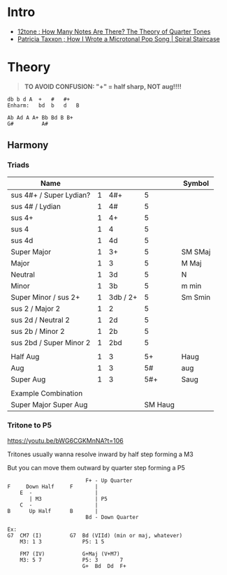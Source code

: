 # Intro

- [12tone : How Many Notes Are There? The Theory of Quarter Tones](https://www.youtube.com/watch?v=bWG6CGKMnNA)
- [Patricia Taxxon ; How I Wrote a Microtonal Pop Song | Spiral Staircase](https://www.youtube.com/watch?v=rDkRfbACbzU)

# Theory
> **TO AVOID CONFUSION: "+" = half sharp, NOT aug!!!!**
```
db b d A  +   #   #+ 
Enharm:   bd  b   d   B

Ab Ad A A+ Bb Bd B B+ 
G#         A#
```
## Harmony
### Triads
| Name | | | | Symbol |
| --- | --- | --- | --- | --- |
| sus 4#+ / Super Lydian? | 1 | 4#+ | 5 |
| sus 4# / Lydian | 1  | 4# | 5 |
| sus 4+ | 1 | 4+ | 5 |
| sus 4 | 1 | 4 | 5 |
| sus 4d | 1 | 4d | 5 |
| Super Major | 1 | 3+ | 5 | SM SMaj |
| Major | 1 | 3 | 5 | M Maj|
| Neutral | 1 | 3d |  5 | N |
| Minor | 1 | 3b | 5 | m min|
| Super Minor / sus 2+ | 1 | 3db / 2+ | 5 | Sm Smin |
| sus 2 / Major 2 | 1 | 2 | 5 |
| sus 2d / Neutral 2 | 1 | 2d | 5 |
| sus 2b / Minor 2 | 1 | 2b | 5 |
| sus 2bd / Super Minor 2 | 1 | 2bd | 5 |
| | | | |
| Half Aug | 1 | 3 | 5+ | Haug |
| Aug | 1 | 3 | 5# | aug |
| Super Aug | 1 | 3 | 5#+ | Saug |
| | | | |
| Example Combination | | | |
| Super Major Super Aug | | | SM Haug |




### Tritone to P5
https://youtu.be/bWG6CGKMnNA?t=106

Tritones usually wanna resolve inward by half step forming a M3

But you can move them outward by quarter step forming a P5
```
                         F+ - Up Quarter
F     Down Half     F       |       
    E  -                    |
       | M3                 | P5
    C  -                    |
B      Up Half      B       | 
                         Bd - Down Quarter

Ex:
G7  CM7 (I)         G7  Bd (VIId) (min or maj, whatever)
    M3: 1 3             P5: 1 5
                        
    FM7 (IV)            G+Maj (V+M7)
    M3: 5 7             P5: 3       7
                        G+  Bd  Dd  F+    
    
    
    
    
    
    
```
